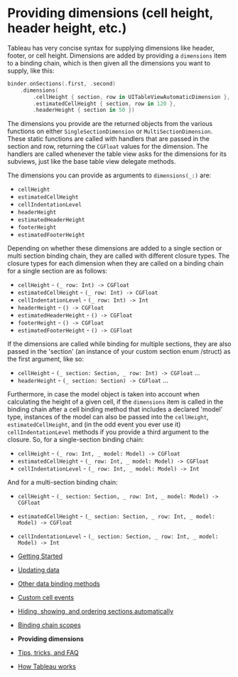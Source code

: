 #  Providing dimensions (cell height, header height, etc.)

Tableau has very concise syntax for supplying dimensions like header, footer, or cell height. Dimensions are added by providing a 
`dimensions` item to a binding chain, which is then given all the dimensions you want to supply, like this:

```swift
binder.onSections(.first, .second)
    .dimensions(
        .cellHeight { section, row in UITableViewAutomaticDimension },
        .estimatedCellHeight { section, row in 120 },
        .headerHeight { section in 50 })
```

The dimensions you provide are the returned objects from the various functions on either `SingleSectionDimension` or 
`MultiSectionDimension`. These static functions are called with handlers that are passed in the section and row, returning the `CGFloat` 
values for the dimension. The handlers are called whenever the table view asks for the dimensions for its subviews, just like the base table
view delegate methods.

The dimensions you can provide as arguments to `dimensions(_:)` are:

- `cellHeight`
- `estimatedCellHeight`
- `cellIndentationLevel`
- `headerHeight`
- `estimatedHeaderHeight`
- `footerHeight`
- `estimatedFooterHeight`

Depending on whether these dimensions are added to a single section or multi section binding chain, they are called with different closure
types. The closure types for each dimension when they are called on a binding chain for a single section are as follows:

- `cellHeight` - `(_ row: Int) -> CGFloat`
- `estimatedCellHeight` - `(_ row: Int) -> CGFloat`
- `cellIndentationLevel` - `(_ row: Int) -> Int`
- `headerHeight`  - `() -> CGFloat`
- `estimatedHeaderHeight`  - `() -> CGFloat`
- `footerHeight`  - `() -> CGFloat`
- `estimatedFooterHeight`  - `() -> CGFloat`

If the dimensions are called while binding for multiple sections, they are also passed in the 'section' (an instance of your custom section enum
/struct) as the first argument, like so:

- `cellHeight` - `(_ section: Section, _ row: Int) -> CGFloat`
...
- `headerHeight`  - `(_ section: Section) -> CGFloat`
...

Furthermore, in case the model object is taken into account when calculating the height of a given cell, if the `dimensions` item is called in the
binding chain after a cell binding method that includes a declared 'model' type, instances of the model can also be passed into the 
`cellHeight`,  `estimatedCellHeight`, and (in the odd event you ever use it) `cellIndentationLevel` methods if you provide a third 
argument to the closure. So, for a single-section binding chain:

- `cellHeight` - `(_ row: Int, _ model: Model) -> CGFloat`
- `estimatedCellHeight` - `(_ row: Int, _ model: Model) -> CGFloat`
- `cellIndentationLevel` - `(_ row: Int, _ model: Model) -> Int`

And for a multi-section binding chain:

- `cellHeight` - `(_ section: Section, _ row: Int, _ model: Model) -> CGFloat`
- `estimatedCellHeight` - `(_ section: Section, _ row: Int, _ model: Model) -> CGFloat`
- `cellIndentationLevel` - `(_ section: Section, _ row: Int, _ model: Model) -> Int`

- [Getting Started](1-GettingStarted.md)
- [Updating data](2-UpdatingData.md)
- [Other data binding methods](3-DataBindingMethods.md)
- [Custom cell events](4-CustomCellEvents)
- [Hiding, showing, and ordering sections automatically](5-SectionDisplayBehaviour.md)
- [Binding chain scopes](6-AdvancedBindingChains.md)
- **Providing dimensions**
- [Tips, tricks, and FAQ](8-TipsTricksFAQ.md)
- [How Tableau works](9-HowItWorks.md)
